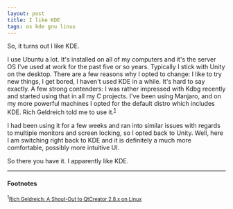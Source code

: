 ```yaml
---
layout: post
title: I like KDE
tags: os kde gnu linux
---
```


So, it turns out I like KDE.

I use Ubuntu a lot.  It's installed on all of my computers and it's the server OS I've used
at work for the past five or so years.  Typically I stick with Unity on the desktop.
There are a few reasons why I opted to change: I like to try new things, I get bored,
I haven't used KDE in a while.  It's hard to say exactly.  A few strong contenders:
I was rather impressed with Kdbg recently and started using that in all my C projects. I've
been using Manjaro, and on my more powerful machines I opted for the default distro which
includes KDE.  Rich Geldreich told me to use it.<sup><a href="#2016-04-11_ref1">1</a></sup>

I had been using it for a few weeks and ran into similar issues with regards to multiple
monitors and screen locking, so I opted back to Unity.  Well, here I am switching right back
to KDE and it is definitely a much more comfortable, possibly more intuitive UI.

So there you have it.  I apparently like KDE.

----

#### Footnotes

<sub><sup id="2016-04-11_ref1">1</sup><a href="http://richg42.blogspot.ca/2013/10/a-shout-out-to-qtcreator-28x-on.html">Rich Geldreich: A Shout-Out to QtCreator 2.8.x on Linux</a></sub><br />
